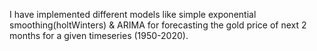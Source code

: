 I have implemented different models like simple exponential smoothing(holtWinters) & ARIMA for forecasting the gold price of next 2 months for a given timeseries (1950-2020). 
